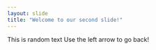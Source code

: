 ```yaml
---
layout: slide
title: "Welcome to our second slide!"
---
```

This is random text
Use the left arrow to go back!
